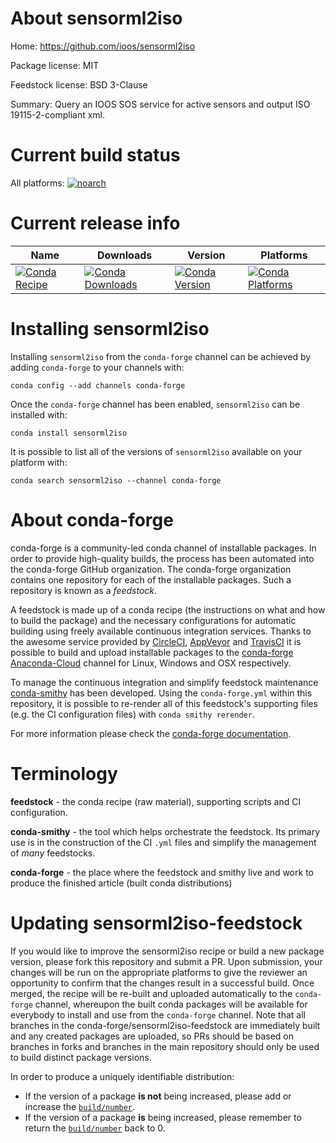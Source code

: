 About sensorml2iso
==================

Home: https://github.com/ioos/sensorml2iso

Package license: MIT

Feedstock license: BSD 3-Clause

Summary: Query an IOOS SOS service for active sensors and output ISO 19115-2-compliant xml.



Current build status
====================

All platforms:
[![noarch](https://img.shields.io/circleci/project/github/conda-forge/sensorml2iso-feedstock/master.svg?label=noarch)](https://circleci.com/gh/conda-forge/sensorml2iso-feedstock)

Current release info
====================

| Name | Downloads | Version | Platforms |
| --- | --- | --- | --- |
| [![Conda Recipe](https://img.shields.io/badge/recipe-sensorml2iso-green.svg)](https://anaconda.org/conda-forge/sensorml2iso) | [![Conda Downloads](https://img.shields.io/conda/dn/conda-forge/sensorml2iso.svg)](https://anaconda.org/conda-forge/sensorml2iso) | [![Conda Version](https://img.shields.io/conda/vn/conda-forge/sensorml2iso.svg)](https://anaconda.org/conda-forge/sensorml2iso) | [![Conda Platforms](https://img.shields.io/conda/pn/conda-forge/sensorml2iso.svg)](https://anaconda.org/conda-forge/sensorml2iso) |

Installing sensorml2iso
=======================

Installing `sensorml2iso` from the `conda-forge` channel can be achieved by adding `conda-forge` to your channels with:

```
conda config --add channels conda-forge
```

Once the `conda-forge` channel has been enabled, `sensorml2iso` can be installed with:

```
conda install sensorml2iso
```

It is possible to list all of the versions of `sensorml2iso` available on your platform with:

```
conda search sensorml2iso --channel conda-forge
```


About conda-forge
=================

conda-forge is a community-led conda channel of installable packages.
In order to provide high-quality builds, the process has been automated into the
conda-forge GitHub organization. The conda-forge organization contains one repository
for each of the installable packages. Such a repository is known as a *feedstock*.

A feedstock is made up of a conda recipe (the instructions on what and how to build
the package) and the necessary configurations for automatic building using freely
available continuous integration services. Thanks to the awesome service provided by
[CircleCI](https://circleci.com/), [AppVeyor](http://www.appveyor.com/)
and [TravisCI](https://travis-ci.org/) it is possible to build and upload installable
packages to the [conda-forge](https://anaconda.org/conda-forge)
[Anaconda-Cloud](http://docs.anaconda.org/) channel for Linux, Windows and OSX respectively.

To manage the continuous integration and simplify feedstock maintenance
[conda-smithy](http://github.com/conda-forge/conda-smithy) has been developed.
Using the ``conda-forge.yml`` within this repository, it is possible to re-render all of
this feedstock's supporting files (e.g. the CI configuration files) with ``conda smithy rerender``.

For more information please check the [conda-forge documentation](https://conda-forge.org/docs/).

Terminology
===========

**feedstock** - the conda recipe (raw material), supporting scripts and CI configuration.

**conda-smithy** - the tool which helps orchestrate the feedstock.
                   Its primary use is in the construction of the CI ``.yml`` files
                   and simplify the management of *many* feedstocks.

**conda-forge** - the place where the feedstock and smithy live and work to
                  produce the finished article (built conda distributions)


Updating sensorml2iso-feedstock
===============================

If you would like to improve the sensorml2iso recipe or build a new
package version, please fork this repository and submit a PR. Upon submission,
your changes will be run on the appropriate platforms to give the reviewer an
opportunity to confirm that the changes result in a successful build. Once
merged, the recipe will be re-built and uploaded automatically to the
`conda-forge` channel, whereupon the built conda packages will be available for
everybody to install and use from the `conda-forge` channel.
Note that all branches in the conda-forge/sensorml2iso-feedstock are
immediately built and any created packages are uploaded, so PRs should be based
on branches in forks and branches in the main repository should only be used to
build distinct package versions.

In order to produce a uniquely identifiable distribution:
 * If the version of a package **is not** being increased, please add or increase
   the [``build/number``](http://conda.pydata.org/docs/building/meta-yaml.html#build-number-and-string).
 * If the version of a package **is** being increased, please remember to return
   the [``build/number``](http://conda.pydata.org/docs/building/meta-yaml.html#build-number-and-string)
   back to 0.